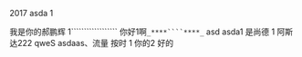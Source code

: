 2017
asda
1

我是你的郝鹏辉
1``````````````````
你好1啊``_****````****_``
asd
asda1
是尚德
1
阿斯达222
qweS
asdaas、流量
按时
1
你的2
好的

